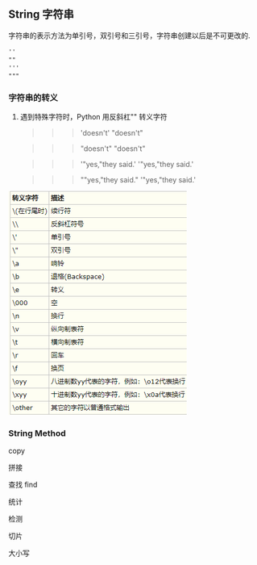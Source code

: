 ## String 字符串 

字符串的表示方法为单引号，双引号和三引号，字符串创建以后是不可更改的. 


    ''
    ""
    '''
    """
    

### 字符串的转义

1. 遇到特殊字符时，Python 用反斜杠"\" 转义字符 

    >>> 'doesn\'t'
    "doesn't"
    
    >>> "doesn't"
    "doesn't"
    
    >>> '"yes,"they said.'
    '"yes,"they said.'
    
    >>> "\"yes,\"they said."
    '"yes,"they said.'

![string](https://raw.githubusercontent.com/mklsw/lobcn/master/String/string_escape.png)




### String Method 

copy

拼接

查找 find

统计

检测

切片

大小写
